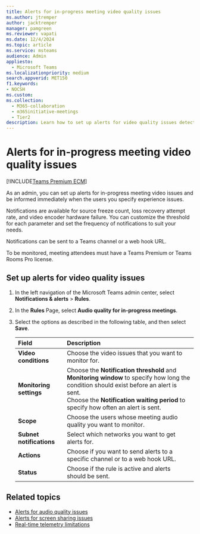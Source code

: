 ```yaml
---
title: Alerts for in-progress meeting video quality issues
ms.author: jtremper
author: jacktremper
manager: pamgreen
ms.reviewer: vapati
ms.date: 12/4/2024
ms.topic: article
ms.service: msteams
audience: Admin
appliesto: 
  - Microsoft Teams
ms.localizationpriority: medium
search.appverid: MET150
f1.keywords:
- NOCSH
ms.custom: 
ms.collection: 
  - M365-collaboration
  - m365initiative-meetings
  - Tier2
description: Learn how to set up alerts for video quality issues detected in in-progress meetings.
---
```


# Alerts for in-progress meeting video quality issues

[!INCLUDE[Teams Premium ECM](../includes/teams-premium-ecm.md)]

As an admin, you can set up alerts for in-progress meeting video issues and be informed immediately when the users you specify experience issues.

Notifications are available for source freeze count, loss recovery attempt rate, and video encoder hardware failure. You can customize the threshold for each parameter and set the frequency of notifications to suit your needs.

Notifications can  be sent to a Teams channel or a web hook URL.

To be monitored, meeting attendees must have a Teams Premium or Teams Rooms Pro license.

## Set up alerts for video quality issues

1. In the left navigation of the Microsoft Teams admin center, select **Notifications & alerts** > **Rules**.

1. In the **Rules** Page, select **Audio quality for in-progress meetings**.

1. Select the options as described in the following table, and then select **Save**.

   |Field |Description  |
   |:-----|:------------|
   |**Video conditions**|Choose the video issues that you want to monitor for.|
   |**Monitoring settings**|Choose the **Notification threshold** and **Monitoring window** to specify how long the condition should exist before an alert is sent.<br>Choose the **Notification waiting period** to specify how often an alert is sent.|
   |**Scope**|Choose the users whose meeting audio quality you want to monitor.|
   |**Subnet notifications**|Select which networks you want to get alerts for.|
   |**Actions**|Choose if you want to send alerts to a specific channel or to a web hook URL.|
   |**Status**|Choose if the rule is active and alerts should be sent.|

## Related topics

- [Alerts for audio quality issues](alerts-in-progress-meeting-audio.md)
- [Alerts for screen sharing issues](alerts-in-progress-meeting-screen-sharing.md)
- [Real-time telemetry limitations](/microsoftteams/use-real-time-telemetry-to-troubleshoot-poor-meeting-quality#limitations)
